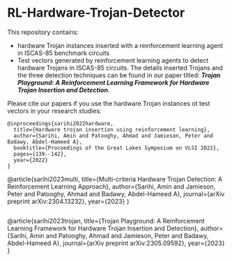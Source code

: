 # RL-Hardware-Trojan-Detector
This repository contains:
- hardware Trojan instances inserted with a reinforcement learning agent in ISCAS-85 benchmark circuits
- Test vectors generated by reinforcement learning agents to detect hardware Trojans in ISCAS-85 circuits.
The details inserted Trojans and the three detection techniques can be found in our paper titled: **_Trojan Playground: A Reinforcement Learning Framework for Hardware Trojan Insertion and Detection_**.

Please cite our papers if you use the hardware Trojan instances ot test vectors in your research studies:
```
@inproceedings{sarihi2022hardware,
  title={Hardware trojan insertion using reinforcement learning},
  author={Sarihi, Amin and Patooghy, Ahmad and Jamieson, Peter and Badawy, Abdel-Hameed A},
  booktitle={Proceedings of the Great Lakes Symposium on VLSI 2022},
  pages={139--142},
  year={2022}
}
```
@article{sarihi2023multi,
  title={Multi-criteria Hardware Trojan Detection: A Reinforcement Learning Approach},
  author={Sarihi, Amin and Jamieson, Peter and Patooghy, Ahmad and Badawy, Abdel-Hameed A},
  journal={arXiv preprint arXiv:2304.13232},
  year={2023}
}
```
```
@article{sarihi2023trojan,
  title={Trojan Playground: A Reinforcement Learning Framework for Hardware Trojan Insertion and Detection},
  author={Sarihi, Amin and Patooghy, Ahmad and Jamieson, Peter and Badawy, Abdel-Hameed A},
  journal={arXiv preprint arXiv:2305.09592},
  year={2023}
}
```
```
